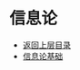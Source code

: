 # 信息论

* [返回上层目录](../mathematics.md)
* [信息论基础](information-theory-introduction/information-theory-introduction.md)

